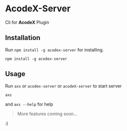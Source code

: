 # AcodeX-Server

Cli for **AcodeX** Plugin

## Installation

Run `npm install -g acodex-server` for installing.

```
npm install -g acodex-server
```

## Usage

Run `axs` or `acodex-server` or `acodeX-server` to start server

```
axs
```

and `axs --help` for help

> More features coming soon...

:)
